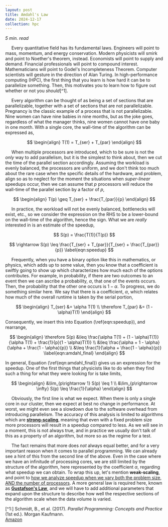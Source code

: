 ```yaml
---
layout: post
title: Amdahl's Law
date: 2024-12-17
collection: hpc
---
```

*5 min. read*

&nbsp;&nbsp;&nbsp;&nbsp; Every quantitative field has its fundamental laws. Engineers will point to mass, momentum, and energy conservation. Modern physicists will smirk and point to Noether's theorem, instead. Economists will point to supply and demand. Financial professionals will point to compound interest. Mathematicians will point to Godel's Incompleteness Theorem. Computer scientists will gesture in the direction of Alan Turing. In high-performance computing (HPC), the first thing that you learn is how hard it can be to parallelize something. Then, this motivates you to learn how to figure out whether or not you *should*[^1]. 

&nbsp;&nbsp;&nbsp;&nbsp; Every algorithm can be thought of as being a set of sections that are parallelizable, together with a set of sections that are not parallelizable. Pregnancy is the classic example of a process that is not parallelizable. Nine women can have nine babies in nine months, but as the joke goes, regardless of what the manager thinks, nine women cannot have one baby in one month. With a single core, the wall-time of the algorithm can be expressed as, 

$$
\begin{align}
T(1) = T_{ser} + T_{par}
\end{align} 
$$

&nbsp;&nbsp;&nbsp;&nbsp; When multiple processors are introduced, which to be sure is not the *only* way to add parallelism, but it is the simplest to think about, then we cut the time of the parallel section accordingly. Assuming the workload is evenly balanced, the processors are uniform, and we don't think too much about the rare case when the specific details of the hardware, and problem, align so as to neglect for the moment the situations when *super-linear* speedups occur, then we can assume that $p$ processors will reduce the wall-time of the parallel section by a factor of $p$,

$$
\begin{align}
T(p) \geq T_{ser} + \frac{T_{par}}{p}
\end{align}
$$

&nbsp;&nbsp;&nbsp;&nbsp; In practice, the workload will not be evenly balanced, bottlenecks will exist, etc., so we consider the expression on the RHS to be a lower-bound on the wall-time of the algorithm, hence the sign. What we are *really* interested in is an estimate of the speedup,

$$
S(p) = \frac{T(1)}{T(p)} 
$$

$$
\rightarrow S(p) \leq \frac{T_{ser} + T_{par}}{T_{ser} + \frac{T_{par}}{p}} \label{eqn:speedup}
$$

&nbsp;&nbsp;&nbsp;&nbsp; Frequently, when you have a binary option like this in mathematics, or physics, which adds up to some value, then you know that a coefficient is swiftly going to show up which characterizes how much each of the options contributes. For example, in probability, if there are two outcomes to an event then we can ascribe a probability, $\alpha$, that one of the events occurs. Then, the probability that the other one occurs is $1 - \alpha$. To progress, we do something similar here. We say that there is a coefficient, $\alpha$, which relates how much of the overall runtime is taken by the serial portion,

$$
\begin{align}
T_{ser} &= \alpha T(1) \\
\therefore T_{par} &= (1 - \alpha)T(1) 
\end{align}
$$
 
Consequently, we insert this into Equation (\ref{eqn:speedup}), and rearrange,

$$
\begin{align}
\therefore S(p) &\leq \frac{\alpha T(1) + (1 - \alpha)T(1)}{\alpha T(1) + \frac{1}{p}(1 - \alpha)T(1)} \\
&\leq \frac{\alpha + 1 - \alpha}{\alpha + \frac{1 - \alpha}{p}} \\
&\leq \frac{1}{\alpha + \frac{1 - \alpha}{p}} \label{eqn:amdahl_final}
\end{align}
$$

In general, Equation (\ref{eqn:amdahl_final}) gives us an expression for the speedup. One of the first things that physicists like to do when they find such a thing for what they were looking for is take limits,

$$
\begin{align}
&\lim_{p\rightarrow 1} S(p) \leq 1 \\
&\lim_{p\rightarrow \infty} S(p) \leq \frac{1}{\alpha}
\end{align}
$$

&nbsp;&nbsp;&nbsp;&nbsp; Obviously, the first line is what we expect. When there is only a single core in our cluster, then we expect at best no change in performance. At worst, we might even see a slowdown due to the software overhead from introducing parallelism. The accuracy of this analysis is limited to algorithms which are [**strong-scaling**](./2025-01-06_strongscaling), meaning that even with a fixed problem size more processors will result in a speedup compared to less. As we will see in a moment, this is not always true, and in practice we usually don't talk of this as a property of an algorithm, but more so as the regime for a test. 

&nbsp;&nbsp;&nbsp;&nbsp; The fact remains that more does *not* always equal better, and for a very important reason when it comes to parallel programming. We can already see a hint of this from the second line of the above. Even in the case where we have an infinitude of processing cores, we are still limited by the structure of the algorithm, here represented by the coefficient $\alpha$, regarding what speedup we can obtain. To wrap this up, let's mention **weak-scaling**, and point to [how we analyze speedup when we vary both the problem size, AND the number of processors](./2025-01-06_gustafson). A more general law is required here, known as [**Gustafson's Law**](./2025-01-06_gustafson), and we will have to add additional parameters that expand upon the structure to describe how well the respective sections of the algorithm scale when the data volume is varied. 

<!-- References -->
[^1:] Schmidt, B., et al. (2017). *Parallel Programming: Concepts and Practice* (1st ed.). Morgan Kaufmann.  
[Amazon](https://www.amazon.com/Parallel-Programming-Bertil-Schmidt-Ph-D/dp/0128498900)